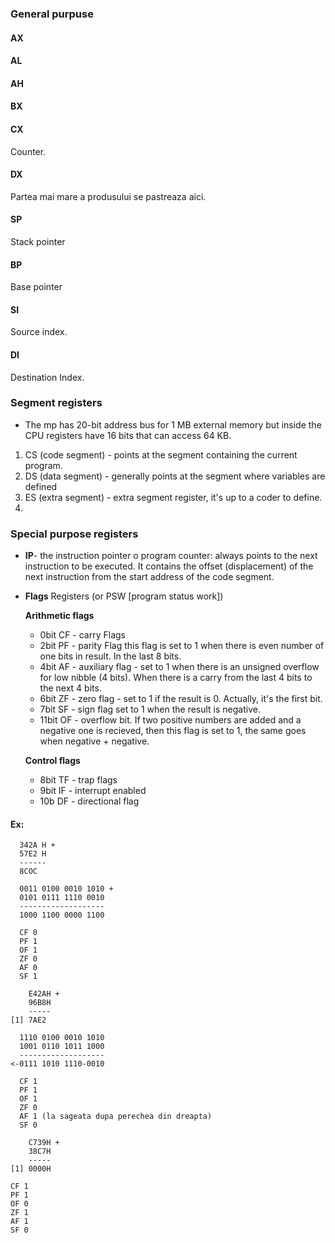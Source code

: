 ### General purpuse

#### AX

#### AL

#### AH

#### BX

#### CX
  Counter.

#### DX
  Partea mai mare a produsului se pastreaza aici.

#### SP
  Stack pointer

#### BP
  Base pointer

#### SI
  Source index.

#### DI
  Destination Index.

### Segment registers
- The mp has 20-bit address bus for 1 MB external memory but inside the CPU registers have 16 bits that can access 64 KB.

1) CS (code segment) - points at the segment containing the current program.
2) DS (data segment) - generally points at the segment where variables are defined
3) ES (extra segment) - extra segment register, it's up to a coder to define.
4)

### Special purpose registers
- **IP**- the instruction pointer o program counter: always points to the next instruction to be executed. It contains the offset (displacement) of the next instruction from the start address of the code segment.

- **Flags** Registers (or PSW [program status work])

  **Arithmetic flags**
    - 0bit CF - carry Flags
    - 2bit PF - parity Flag this flag is set to 1 when there is even number of one bits in result. In the last 8 bits.
    - 4bit AF - auxiliary flag - set to 1 when there is an unsigned overflow for low nibble (4 bits). When there is a carry from the last 4 bits to the next 4 bits.
    - 6bit ZF - zero flag - set to 1 if the result is 0. Actually, it's the first bit.
    - 7bit SF - sign flag set to 1 when the result is negative.
    - 11bit OF - overflow bit. If two positive numbers are added and a negative one is recieved, then this flag is set to 1, the same goes when negative + negative.

  **Control flags**
    - 8bit TF - trap flags
    - 9bit IF - interrupt enabled
    - 10b DF - directional flag

#### Ex:
~~~
  342A H +
  57E2 H
  ------
  8COC

  0011 0100 0010 1010 +
  0101 0111 1110 0010
  -------------------
  1000 1100 0000 1100

  CF 0
  PF 1
  OF 1
  ZF 0
  AF 0
  SF 1
~~~

~~~
    E42AH +
    96B8H
    -----
[1] 7AE2

  1110 0100 0010 1010
  1001 0110 1011 1000
  -------------------
<-0111 1010 1110-0010

  CF 1
  PF 1
  OF 1
  ZF 0
  AF 1 (la sageata dupa perechea din dreapta)
  SF 0
~~~

~~~
    C739H +
    38C7H
    -----
[1] 0000H

CF 1
PF 1
OF 0
ZF 1
AF 1
SF 0
~~~
